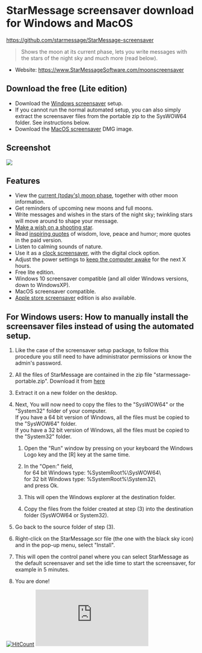 # StarMessage screensaver download for Windows and MacOS
https://github.com/starmessage/StarMessage-screensaver

> Shows the moon at its current phase, lets you write messages with the stars of the night sky and much more (read below).

- Website: https://www.StarMessageSoftware.com/moonscreensaver

## Download the free (Lite edition)
- Download the [Windows screensaver](https://github.com/starmessage/StarMessage-screensaver/raw/master/Windows%20screensaver%20download/starmessage-setup.exe) setup.
- If you cannot run the normal automated setup, you can also simply extract the screensaver files from the portable zip to the SysWOW64 folder. See instructions below.
- Download the [MacOS screensaver](https://github.com/starmessage/StarMessage-screensaver/raw/master/Apple%20MacOS%20screensaver%20download/starmessage%20screensaver.dmg) DMG image.

## Screenshot
[![](https://www.starmessagesoftware.com/mystyle/images/screensaver-mac-screenshot-1-small.png)](https://www.starmessagesoftware.com/moonscreensaver)

## Features
- View the [current (today's) moon phase](https://www.starmessagesoftware.com/moonscreensaver/moon-phase-tonight.html), together with other moon information.
- Get reminders of upcoming new moons and full moons.
- Write messages and wishes in the stars of the night sky; twinkling stars will move around to shape your message.
- [Make a wish on a shooting star](https://www.starmessagesoftware.com/moonscreensaver/how-to-make-a-wish-come-true.html).
- Read [inspiring quotes](https://www.starmessagesoftware.com/moonscreensaver/best-quotes.html) of wisdom, love, peace and humor; more quotes in the paid version.
- Listen to calming sounds of nature.
- Use it as a [clock screensaver](https://www.starmessagesoftware.com/moonscreensaver/digital-clock-screensaver-v.5.7.4), with the digital clock option.
- Adjust the power settings to [keep the computer awake](https://www.starmessagesoftware.com/moonscreensaver/how-to-prevent-computer-from-sleep.html) for the next X hours.
- Free lite edition.
- Windows 10 screensaver compatible (and all older Windows versions, down to WindowsXP).
- MacOS screensaver compatible.
- [Apple store screensaver](https://www.starmessagesoftware.com/moonscreensaver/macos-screen-saver-on-mac-apple-store.html) edition is also available.

## For Windows users: How to manually install the screensaver files instead of using the automated setup.
1. Like the case of the screensaver setup package, to follow this procedure you still need to have administrator permissions or know the admin's password.
2. All the files of StarMessage are contained in the zip file "starmessage-portable.zip". Download it from [here](https://github.com/starmessage/StarMessage-screensaver/raw/master/Windows%20screensaver%20download/starmessage-portable.zip)
3. Extract it on a new folder on the desktop.

4. Next, You will now need to copy the files to the "SysWOW64" or the "System32" folder of your computer.  
   If you have a 64 bit version of Windows, all the files must be copied to the "SysWOW64" folder.  
   If you have a 32 bit version of Windows, all the files must be copied to the "System32" folder.  

    1. Open the "Run" window by pressing on your keyboard the Windows Logo key and the [R] key at the same time.

    2. In the "Open:" field,  
        for 64 bit Windows type: %SystemRoot%\SysWOW64\  
        for 32 bit Windows type: %SystemRoot%\System32\  
    and press Ok.
 
    3. This will open the Windows explorer at the destination folder.

    4. Copy the files from the folder created at step (3) into the destination folder (SysWOW64 or System32).

5. Go back to the source folder of step (3). 

6. Right-click on the StarMessage.scr file (the one with the black sky icon) and in the pop-up menu, select "Install".

7. This will open the control panel where you can select StarMessage as the default screensaver and set the idle time to start the screensaver, for example in 5 minutes.

8. You are done!


[![HitCount](http://hits.dwyl.io/starmessage/badges.svg)](https://www.starmessagesoftware.com/)
[![Analytics](https://ga-beacon.appspot.com/UA-385839-11/github.com/starmessage/StarMessage-screensaver/README.md)](https://GitHub.com/starmessage/StarMessage-screensaver)
